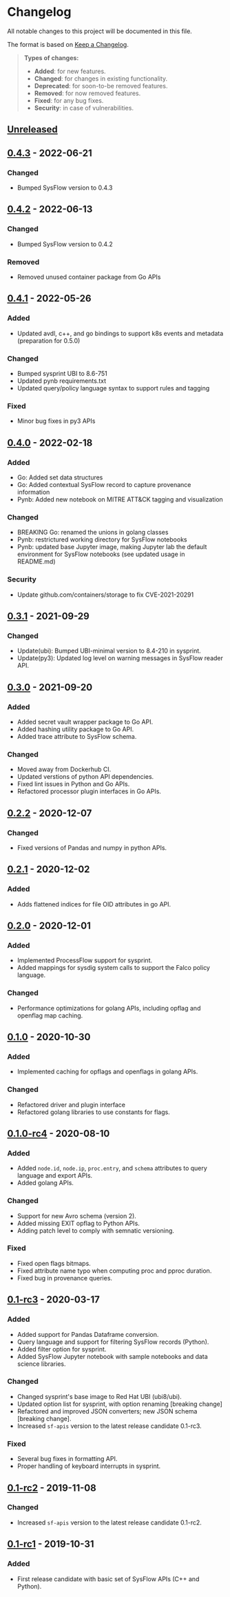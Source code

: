# Changelog

All notable changes to this project will be documented in this file.

The format is based on [Keep a Changelog](http://keepachangelog.com/en/1.0.0/).

> **Types of changes:**
>
> - **Added**: for new features.
> - **Changed**: for changes in existing functionality.
> - **Deprecated**: for soon-to-be removed features.
> - **Removed**: for now removed features.
> - **Fixed**: for any bug fixes.
> - **Security**: in case of vulnerabilities.

## [Unreleased]

## [0.4.3] - 2022-06-21

### Changed

- Bumped SysFlow version to 0.4.3

## [0.4.2] - 2022-06-13

### Changed

- Bumped SysFlow version to 0.4.2

### Removed

- Removed unused container package from Go APIs

## [0.4.1] - 2022-05-26

### Added

- Updated avdl, c++, and go bindings to support k8s events and metadata (preparation for 0.5.0)

### Changed

- Bumped sysprint UBI to 8.6-751
- Updated pynb requirements.txt
- Updated query/policy language syntax to support rules and tagging

### Fixed

- Minor bug fixes in py3 APIs

## [0.4.0] - 2022-02-18

### Added

- Go: Added set data structures
- Go: Added contextual SysFlow record to capture provenance information
- Pynb: Added new notebook on MITRE ATT&CK tagging and visualization

### Changed

- BREAKING Go: renamed the unions in golang classes
- Pynb: restrictured working directory for SysFlow notebooks
- Pynb: updated base Jupyter image, making Jupyter lab the default environment for SysFlow notebooks (see updated usage in README.md)

### Security

- Update github.com/containers/storage to fix CVE-2021-20291

## [0.3.1] - 2021-09-29

### Changed

- Update(ubi): Bumped UBI-minimal version to 8.4-210 in sysprint.
- Update(py3): Updated log level on warning messages in SysFlow reader API.

## [0.3.0] - 2021-09-20

### Added

- Added secret vault wrapper package to Go API.
- Added hashing utility package to Go API.
- Added trace attribute to SysFlow schema.

### Changed

- Moved away from Dockerhub CI.
- Updated verstions of python API dependencies.
- Fixed lint issues in Python and Go APIs.
- Refactored processor plugin interfaces in Go APIs.

## [0.2.2] - 2020-12-07

### Changed

- Fixed versions of Pandas and numpy in python APIs.

## [0.2.1] - 2020-12-02

### Added

- Adds flattened indices for file OID attributes in go API.

## [0.2.0] - 2020-12-01

### Added

- Implemented ProcessFlow support for sysprint.
- Added mappings for sysdig system calls to support the Falco policy language.

### Changed

- Performance optimizations for golang APIs, including opflag and openflag map caching.

## [0.1.0] - 2020-10-30

### Added

- Implemented caching for opflags and openflags in golang APIs.

### Changed

- Refactored driver and plugin interface
- Refactored golang libraries to use constants for flags.

## [0.1.0-rc4] - 2020-08-10

### Added

- Added `node.id`, `node.ip`, `proc.entry`, and `schema` attributes to query language and export APIs.
- Added golang APIs.

### Changed

- Support for new Avro schema (version 2).
- Added missing EXIT opflag to Python APIs.
- Adding patch level to comply with semnatic versioning.

### Fixed

- Fixed open flags bitmaps.
- Fixed attribute name typo when computing proc and pproc duration.
- Fixed bug in provenance queries.

## [0.1-rc3] - 2020-03-17

### Added

- Added support for Pandas Dataframe conversion.
- Query language and support for filtering SysFlow records (Python).
- Added filter option for sysprint.
- Added SysFlow Jupyter notebook with sample notebooks and data science libraries.

### Changed

- Changed sysprint's base image to Red Hat UBI (ubi8/ubi).
- Updated option list for sysprint, with option renaming [breaking change]
- Refactored and improved JSON converters; new JSON schema [breaking change].
- Increased `sf-apis` version to the latest release candidate 0.1-rc3.

### Fixed

- Several bug fixes in formatting API.
- Proper handling of keyboard interrupts in sysprint.

## [0.1-rc2] - 2019-11-08

### Changed

- Increased `sf-apis` version to the latest release candidate 0.1-rc2.

## [0.1-rc1] - 2019-10-31

### Added

- First release candidate with basic set of SysFlow APIs (C++ and Python).

[Unreleased]: https://github.com/sysflow-telemetry/sf-apis/compare/0.4.3...HEAD
[0.4.3]: https://github.com/sysflow-telemetry/sf-apis/compare/0.4.2...0.4.3
[0.4.2]: https://github.com/sysflow-telemetry/sf-apis/compare/0.4.1...0.4.2
[0.4.1]: https://github.com/sysflow-telemetry/sf-apis/compare/0.4.0...0.4.1
[0.4.0]: https://github.com/sysflow-telemetry/sf-apis/compare/0.3.1...0.4.0
[0.3.1]: https://github.com/sysflow-telemetry/sf-apis/compare/0.3.0...0.3.1
[0.3.0]: https://github.com/sysflow-telemetry/sf-apis/compare/0.2.2...0.3.0
[0.2.2]: https://github.com/sysflow-telemetry/sf-apis/compare/0.2.1...0.2.2
[0.2.1]: https://github.com/sysflow-telemetry/sf-apis/compare/0.2.0...0.2.1
[0.2.0]: https://github.com/sysflow-telemetry/sf-apis/compare/0.1.0...0.2.0
[0.1.0]: https://github.com/sysflow-telemetry/sf-apis/compare/0.1.0-rc4...0.1.0
[0.1.0-rc4]: https://github.com/sysflow-telemetry/sf-apis/compare/0.1-rc3...0.1.0-rc4
[0.1-rc3]: https://github.com/sysflow-telemetry/sf-apis/compare/0.1-rc2...0.1-rc3
[0.1-rc2]: https://github.com/sysflow-telemetry/sf-apis/compare/0.1-rc1...0.1-rc2
[0.1-rc1]: https://github.com/sysflow-telemetry/sf-apis/releases/tag/0.1-rc1